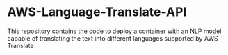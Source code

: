 # AWS-Language-Translate-API
This repository contains the code to deploy a container with an NLP model capable of translating the text into different languages supported by AWS Translate
